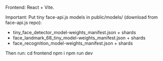 Frontend: React + Vite.

Important: Put tiny face-api.js models in public/models/ (download from face-api.js repo):
- tiny_face_detector_model-weights_manifest.json + shards
- face_landmark_68_tiny_model-weights_manifest.json + shards
- face_recognition_model-weights_manifest.json + shards

Then run:
cd frontend
npm i
npm run dev
